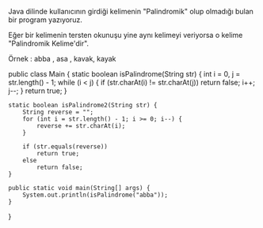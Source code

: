 Java dilinde kullanıcının girdiği kelimenin "Palindromik" olup olmadığı bulan bir program yazıyoruz.

Eğer bir kelimenin tersten okunuşu yine aynı kelimeyi veriyorsa o kelime "Palindromik Kelime'dir".

Örnek : abba , asa , kavak, kayak

public class Main {
static boolean isPalindrome(String str) {
int i = 0, j = str.length() - 1;
while (i < j) {
if (str.charAt(i) != str.charAt(j))
return false;
i++;
j--;
}
return true;
}

    static boolean isPalindrome2(String str) {
        String reverse = "";
        for (int i = str.length() - 1; i >= 0; i--) {
            reverse += str.charAt(i);
        }

        if (str.equals(reverse))
            return true;
        else
            return false;
    }

    public static void main(String[] args) {
        System.out.println(isPalindrome("abba"));
    }
}